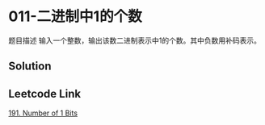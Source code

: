 # 011-二进制中1的个数

题目描述
输入一个整数，输出该数二进制表示中1的个数。其中负数用补码表示。

## Solution

## Leetcode Link
[191. Number of 1 Bits](https://leetcode.com/problems/number-of-1-bits/)